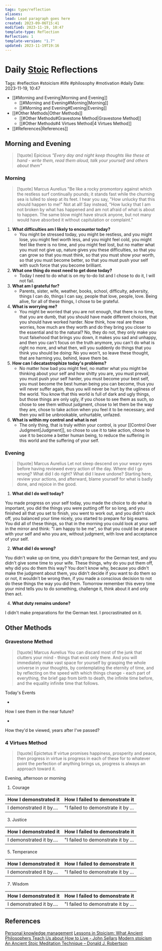 ```yaml
---
tags: type/reflection
aliases: 
lead: Lead paragraph goes here
created: 2023-09-06T15:41
modified: 2023-11-19, 10:47
template-type: Reflection
Reflection: 1
template-version: "1.7"
updated: 2023-11-19T19:16
---
```

# Daily [Stoic](../SLIP-BOX/Stoicism.md) Reflections

Tags:  #reflection #stoicism #life #philosophy #motivation #daily 
Date: 2023-11-19, 10:47

- [[#Morning and Evening|Morning and Evening]]
	- [[#Morning and Evening#Morning|Morning]]
	- [[#Morning and Evening#Evening|Evening]]
- [[#Other Methods|Other Methods]]
	- [[#Other Methods#Gravestone Method|Gravestone Method]]
	- [[#Other Methods#4 Virtues Method|4 Virtues Method]]
- [[#References|References]]


## Morning and Evening

> [!quote] Epicious 
> _"Every day and night keep thoughts like these at hand - write them, read them aloud, talk your yourself and others about them"_

### Morning

> [!quote] Marcus Aurelius
> "Be like a rocky promontory against which the restless surf continually pounds; it stands fast while the churning sea is lulled to sleep at its feet. I hear you say, "How unlucky that this should happen to me!" Not at all! Say instead, "How lucky that I am not broken by what has happened and am not afraid of what is about to happen. The same blow might have struck anyone, but not many would have absorbed it without capitulation or complaint."

1. **What difficulties am I likely to encounter today?**
	- You might be stressed today, you might be restless, and you might lose, you might feel worth less, and you might feel cold, you might feel like there is no time, and you might feel lost, but no matter what you must not give up, nature gives you these difficulties, so that you can grow so that you must think, so that you must show your worth, so that you must become better, so that you must push your self with such force that you become brilliant. 
2. **What one thing do most need to get done today?**
	- Today I need to do what is on my to-do list and I chose to do it, I will not fail. 
1. **What am I grateful for?**
	- Parents, sister, wife, weather, books, school, difficulty, adversity, things I can do, things I can say, people that love, people, love. Being alive, for all of these things, I chose to be grateful.  
2. **What is worrying me?**
	- You might be worried that you are not enough, that there is no time, that you are dumb, that you should have made different choices, that you should have worked harder. Now think, how real are these worries, how much are they worth and do they bring you closer to the essential and to the natural? No, they do not, they only make you trust falsehood that brings you down, it makes you sad and unhappy, and then you can't focus on the truth anymore, you can't do what is right no more, and what then, will you suddenly do things that you think you should be doing: No you won't, so leave these thought, that are harming you, behind, leave them be. 
3. **How can I decatastrophize today's problems?**
	- No matter how bad you might feel, no matter what you might be thinking about your self and how shitty you are, you must prevail, you must push your self harder, you must become your best self, you must become the best human being you can become, thus you will never suffer again, thus you will never be hurt by the ugliness of the world. You know that this world is full of dark and ugly things, but those things are only ugly, if you chose to see them as such, so chose to see them without judgment, chose to let them be the way they are, chose to take action when you feel it to be necessary, and then you will be unbrookable, unhurtable, unfazed. 
4. **What is within my control and what is not**
	- The only thing, that is truly within your control, is your [[Control Over Judgment|Judgment]], so chose to use it to take action, chose to use it to become a better human being, to reduce the suffering in this world and the suffering of your self.  

### Evening

> [!quote] Marcus Aurelius
> Let not sleep descend on your weary eyes before having reviewed every action of the day. Where did I go wrong? What did I do right? What did I leave undone? Starting here, review your actions, and afterward, blame yourself for what is badly done, and rejoice in the good.

1. **What did I do well today?**

You made progress on your self today, you made the choice to do what is important, you did the things you were putting off for so long, and you finished all that you set to finish, you went to work out, and you didn't slack off, you balanced your time nicely, you started to prepare for big exams. You did all of these things, so that in the morning you could look at your self in the mirror and think: "I am happy to be me", so that you could be at peace with your self and who you are, without judgment, with love and acceptance of your self.  

2. **What did I do wrong?**

You didn't wake up on time, you didn't prepare for the German test, and you didn't give some time to your wife. These things, why do you put them off, why did you do them this way? You don't know why, because you didn't make the judgment about them, you didn't decide if you want to do them so or not, it wouldn't be wrong then, if you made a conscious decision to not do these things the way you did them. Tomorrow remember this every time your mind tells you to do something, challenge it, think about it and only then act. 

4. **What duty remains undone?**

I didn't make preparations for the German test. I procrastinated on it. 

## Other Methods

### Gravestone Method

> [!quote] Marcus Aurelius
> You can discard most of the junk that clutters your mind - things that exist only there. And you will immediately make vast space for yourself by grasping the whole universe in your thoughts, by contemplating the eternity of time, and by reflecting on the speed with which things change - each part of everything, the brief gap from birth to death, the infinite time before, and the equality infinite time that follows. 

Today's Events 

-

How I see them in the near future? 

-

How they'd be viewed, years after I've passed?

### 4 Virtues Method

> [!quote] Epictetus 
> If virtue promises happiness, prosperity and peace, then progress in virtue is progress in each of these for to whatever point the perfection of anything brings us, progress is always an approach toward it.

Evening, afternoon or morning

1. Courage 

| How I demonstrated it  | How I failed to demonstrate it |
| ------------------- | ---------------- |
| I demonstrated it by....                 | "I failed to demonstrate it by ...              |

3. Justice

| How I demonstrated it  | How I failed to demonstrate it |
| ------------------- | ---------------- |
| I demonstrated it by....                 | "I failed to demonstrate it by ...             

5. Temperance

| How I demonstrated it  | How I failed to demonstrate it |
| ------------------- | ---------------- |
| I demonstrated it by....                 | "I failed to demonstrate it by ...             

7. Wisdom

| How I demonstrated it  | How I failed to demonstrate it |
| ------------------- | ---------------- |
| I demonstrated it by....                 | "I failed to demonstrate it by ...             

## References

[Personal knowledge management](Personal%20knowledge%20management.md)
[Lessons in Stoicism: What Ancient Philosophers Teach Us about How to Live - John Sellars](https://books.google.cz/books/about/Lessons_in_Stoicism.html?id=ky84zQEACAAJ&redir_esc=y)
[Modern stoicism](https://modernstoicism.com/)
[An Ancient Stoic Meditation Technique – Donald J. Robertson](https://donaldrobertson.name/2017/03/22/an-ancient-stoic-meditation-technique/)


